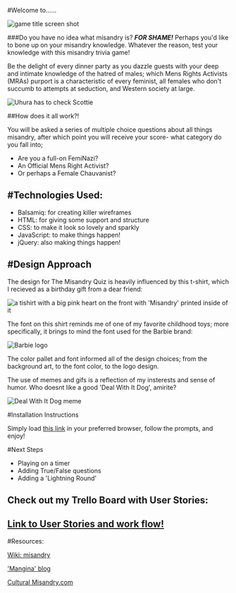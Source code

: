 #Welcome to......

![game title screen shot](http://i.imgur.com/dIHY9Mn.png)

###Do you have no idea what misandry is? **_FOR SHAME!_**  Perhaps you'd like to bone up on your misandry knowledge. Whatever the reason, test your knowledge with this misandry trivia game!  

Be the delight of every dinner party as you dazzle guests with your deep and intimate knowledge of the hatred of males; which Mens Rights Activists (MRAs) purport is a characteristic of every feminist, all females who don't succumb to attempts at seduction, and Western society at large. 

![Uhura has to check Scottie](http://i.imgur.com/RpgnIoc.gifv)


##How does it all work?!

You will be asked a series of multiple choice questions about all things misandry, after which point you will receive your score- what category do you fall into;

- Are you a full-on FemiNazi? 
- An Official Mens Right Activist? 
- Or perhaps a Female Chauvanist?


#Technologies Used:
---
- Balsamiq: for creating killer wireframes
- HTML: for giving some support and structure
- CSS: to make it look so lovely and sparkly
- JavaScript: to make things happen!
- jQuery: also making things happen!

#Design Approach
---
The design for The Misandry Quiz is heavily influenced by this t-shirt, which I recieved as a birthday gift from a dear friend: 

![a tishirt with a big pink heart on the front with 'Misandry' printed inside of it](http://i.imgur.com/TeKOUqF.jpg)

The font on this shirt reminds me of one of my favorite childhood toys; more specifically, it brings to mind the font used for the Barbie brand:

![Barbie logo](http://i.imgur.com/o4v8I0K.png)


The color pallet and font informed all of the design choices; from the background art, to the font color, to the logo design.

The use of memes and gifs is a reflection of my insterests and sense of humor. Who doesnt like a good 'Deal With It Dog', amirite?


![Deal With It Dog meme](http://i.imgur.com/LxM4EN3.gifv)


#Installation Instructions

Simply load [this link](http://savageblackout.github.io/project1_trivia/) in your preferred browser, follow the prompts, and enjoy!

#Next Steps

- Playing on a timer
- Adding True/False questions
- Adding a 'Lightning Round'


## Check out my Trello Board with User Stories:
[Link to User Stories and work flow!](https://trello.com/b/vB8o3tY8)
---

#Resources:

[Wiki: misandry](https://en.wikipedia.org/wiki/Misandry)

['Mangina' blog](http://www.wehuntedthemammoth.com/)

[Cultural Misandry.com](http://www.cultural-misandry.com/feminism-the-hate-group-2/)





